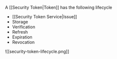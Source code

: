 A [[Security Token|Token]] has the following lifecycle

- [[Security Token Service|Issue]]
- Storage
- Verification
- Refresh
- Expiration
- Revocation

![[security-token-lifecycle.png]]